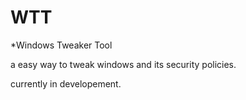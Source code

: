 # WTT
*Windows Tweaker Tool

a easy way to tweak windows and its security policies.

currently in developement.
